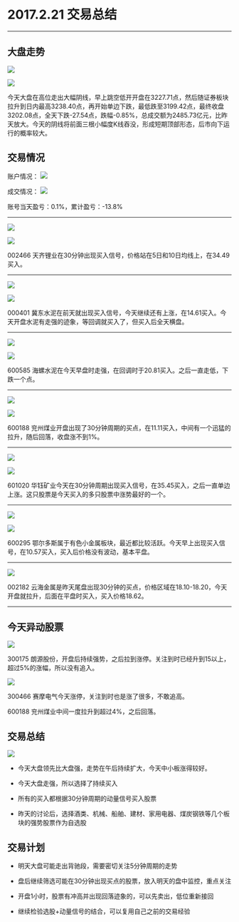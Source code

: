 # 2017.2.21 交易总结

------

## 大盘走势

![](./pic/20170221-dapan2.png)

![](./pic/20170221-dapan.png)

今天大盘在高位走出大幅阴线，早上跳空低开开盘在3227.71点，然后随证券板块拉升到日内最高3238.40点，再开始单边下跌，最低跌至3199.42点，最终收盘3202.08点，全天下跌-27.54点，跌幅-0.85%，总成交额为2485.73亿元，比昨天放大。今天的阴线将前面三根小幅度K线吞没，形成短期顶部形态，后市向下运行的概率较大。

## 交易情况

账户情况：
![](./pic/20170221-zhanghu.png)

成交情况：
![](./pic/20170221-chengjiao.png)

账号当天盈亏：0.1%，累计盈亏：-13.8%

------

![](./pic/20170221-002466-2.png)

![](./pic/20170221-002466.png)

002466 天齐锂业在30分钟出现买入信号，价格站在5日和10日均线上，在34.49买入。

------

![](./pic/20170221-000401-2.png)

![](./pic/20170221-000401.png)

000401 冀东水泥在前天就出现买入信号，今天继续还有上涨，在14.61买入。今天开盘水泥有走强的迹象，等回调就买入了，但买入后全天横盘。

------

![](./pic/20170221-600585-2.png)

![](./pic/20170221-600585.png)

600585 海螺水泥在今天早盘时走强，在回调时于20.81买入。之后一直走低，下跌一个点。

------

![](./pic/20170221-600188-2.png)

![](./pic/20170221-600188.png)

600188 兖州煤业开盘出现了30分钟周期的买点，在11.11买入，中间有一个迅猛的拉升，随后回落，收盘涨不到1%。

------
![](./pic/20170221-601020-2.png)

![](./pic/20170221-601020.png)

601020 华钰矿业今天在30分钟周期出现买入信号，在35.45买入，之后一直单边上涨。这只股票是今天买入的多只股票中涨势最好的一个。

------

![](./pic/20170221-600295-2.png)

![](./pic/20170221-600295.png)

600295 鄂尔多斯属于有色小金属板块，最近都比较活跃。今天早上出现买入信号，在10.57买入，买入后价格没有波动，基本平盘。

------

![](./pic/20170221-002182.png)

002182 云海金属是昨天尾盘出现30分钟的买点，价格区域在18.10-18.20，今天开盘就拉升，后面在平盘时买入，买入价格18.62。

------

## 今天异动股票

![](./pic/20170221-300175.png)

300175 朗源股份，开盘后持续强势，之后拉到涨停。关注到时已经升到15以上，超过5%的涨幅，所以没有追入。

![](./pic/20170221-300466.png)

300466 赛摩电气今天涨停，关注到时也是涨了很多，不敢追高。

600188 兖州煤业中间一度拉升到超过4%，之后回落。

## 交易总结

![](./pic/20170221-dapan.png)

- 今天大盘领先比大盘强，走势在午后持续扩大，今天中小板涨得较好。

- 今天大盘走强，所以选择了持续买入

- 所有的买入都根据30分钟周期的动量信号买入股票

- 昨天的讨论后，选择酒类、机械、船舶、建材、家用电器、煤炭钢铁等几个板块的强势股票作为自选股

## 交易计划

- 明天大盘可能走出背驰段，需要密切关注5分钟周期的走势

- 盘后继续筛选可能在30分钟出现买点的股票，放入明天的盘中监控，重点关注

- 开盘1小时，股票有冲高并出现回落迹象的，可以先卖出，低位重新接回

- 继续检验选股+动量信号的结合，可以复用自己之前的交易经验

